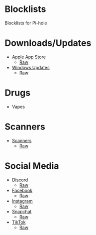 # Blocklists
Blocklists for Pi-hole

# Downloads/Updates
- [Apple App Store](Downloads/appstore.txt)
  - [Raw](https://raw.githubusercontent.com/jaykepeters/Blocklists/master/Downloads/appstore.txt)
- [Windows Updates](Downloads/updates.windows.txt)
  - [Raw](https://raw.githubusercontent.com/jaykepeters/Blocklists/master/Downloads/updates.windows.txt)
# Drugs
  - Vapes
  
# Scanners
- [Scanners](https://github.com/jaykepeters/Blocklists/blob/master/Scanners/scanners.txt)
  - [Raw](https://raw.githubusercontent.com/jaykepeters/Blocklists/master/Scanners/scanners.txt)

# Social Media
- [Discord](Social/discord.txt)
  - [Raw](https://raw.githubusercontent.com/jaykepeters/Blocklists/master/Social/discord.txt)
- [Facebook](Social/facebook.txt)
  - [Raw](https://raw.githubusercontent.com/jaykepeters/Blocklists/master/Social/facebook.txt)
- [Instagram](Social/instagram.txt)
  - [Raw](https://raw.githubusercontent.com/jaykepeters/Blocklists/master/Social/instagram.txt)
- [Snapchat](Social/snapchat.txt)
  - [Raw](https://raw.githubusercontent.com/jaykepeters/Blocklists/master/Social/snapchat.txt)
- [TikTok](Social/tiktok.txt)
  - [Raw](https://raw.githubusercontent.com/jaykepeters/Blocklists/master/Social/tiktok.txt)
